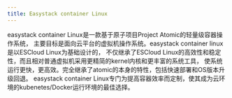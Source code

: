 ```yaml
---
title: Easystack container Linux
---
```

easystack container Linux是一款基于原子项目Project Atomic的轻量级容器操作系统，
主要目标是面向云平台的虚拟机操作系统。easystack container linux是以ESCloud Linux为基础设计的，
不仅继承了ESCloud Linux的高效性和稳定性，而且相对普通虚拟机采用更精简的kernel内核和更丰富的系统工具，
使系统运行更快，更高效。完全继承了atomic的本身的特性，包括快速部署和OS版本升级回退。 easystack container
Linux专门为提高容器效率而定制，使其成为云环境的kubenetes/Docker运行环境的最佳选择。

